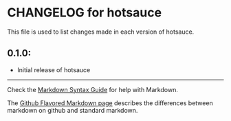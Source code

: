 # CHANGELOG for hotsauce

This file is used to list changes made in each version of hotsauce.

## 0.1.0:

* Initial release of hotsauce

- - -
Check the [Markdown Syntax Guide](http://daringfireball.net/projects/markdown/syntax) for help with Markdown.

The [Github Flavored Markdown page](http://github.github.com/github-flavored-markdown/) describes the differences between markdown on github and standard markdown.
